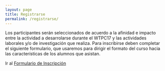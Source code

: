 ```yaml
---
layout: page
title: Registrarse
permalink: /registrarse/
---
```




Los participantes serán seleccionados de acuerdo a la afinidad e impacto entre la actividad a desarrolarse durante el WTPC17 y las actividades laborales y/o de investigación que realiza. Para inscribirse deben completar el siguiente formulario, que usaremos para dirigir el formato del curso hacia las características de los alumnos que asistan.

Ir al [Formulario de Inscripción](https://docs.google.com/forms/d/1UJoDpxh2btxi3XLd01JCBCjuEkAd0cTzKeAqwIsfCWg/edit)
